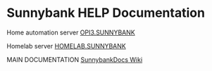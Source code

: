 # Sunnybank HELP Documentation

<p>Home automation server <a href="http:\\OPI3.SUNNYBANK"> OPI3.SUNNYBANK </a>
<p>Homelab server <a href="http:\\HOMELAB.SUNNYBANK"> HOMELAB.SUNNYBANK </a>

<p>MAIN DOCUMENTATION <a href="\sunnybankautomation/SunnybankDocs/wiki"> SunnybankDocs Wiki </a>
